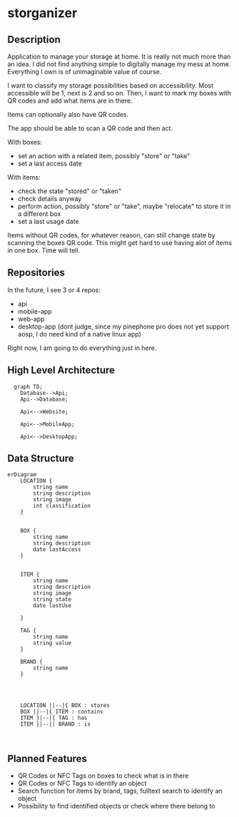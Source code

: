 # storganizer

## Description
Application to manage your storage at home. It is really not much more than an idea.
I did not find anything simple to digitally manage my mess at home. Everything I own is of unimaginable value of course.

I want to classify my storage possibilities based on accessibility. Most accessible will be 1, next is 2 and so on.
Then, I want to mark my boxes with QR codes and add what items are in there.

Items can optionally also have QR codes.

The app should be able to scan a QR code and then act.

With boxes:
 - set an action with a related item, possibly "store" or "take"
 - set a last access date

 With items:
 - check the state "stored" or "taken"
 - check details anyway
 - perform action, possibly "store" or "take", maybe "relocate" to store it in a different box
 - set a last usage date

Items without QR codes, for whatever reason, can still change state by scanning the boxes QR code. This might get hard to use having alot of items in one box. Time will tell.


## Repositories
 In the future, I see 3 or 4 repos:
 - api
 - mobile-app
 - web-app
 - desktop-app (dont judge, since my pinephone pro does not yet support aosp, I do need kind of a native linux app)

Right now, I am going to do everything just in here.

## High Level Architecture

```mermaid
  graph TD;
    Database-->Api;
    Api-->Database;

    Api<-->Website;

    Api<-->MobileApp;

    Api<-->DesktopApp;

```

## Data Structure

```mermaid
erDiagram
    LOCATION {
        string name
        string description
        string image
        int classification
    }

    
    BOX {
        string name
        string description
        date lastAccess
    }


    ITEM {
        string name
        string description
        string image
        string state
        date lastUse

    }

    TAG {
        string name
        string value
    }

    BRAND {
        string name
    }




    LOCATION ||--|{ BOX : stores
    BOX ||--|{ ITEM : contains
    ITEM }|--|{ TAG : has
    ITEM }|--|| BRAND : is



```


## Planned Features
- QR Codes or NFC Tags on boxes to check what is in there
- QR Codes or NFC Tags to identify an object
- Search function for items by brand, tags, fulltext search to identify an object
- Possibility to find identified objects or check where there belong to 